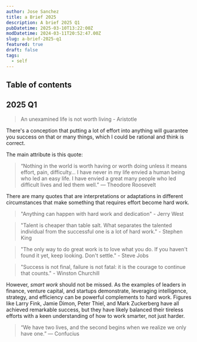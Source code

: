 ```yaml
---
author: Jose Sanchez
title: a Brief 2025
description: A brief 2025 Q1
pubDatetime: 2025-03-10T13:22:00Z
modDatetime: 2024-03-11T20:52:47.00Z
slug: a-brief-2025-q1
featured: true
draft: false
tags:
  - self
---
```


## Table of contents

## 2025 Q1
> An unexamined life is not worth living - Aristotle

There's a conception that putting a lot of effort into anything will guarantee you success on that or many things, which I could be rational and think is correct.

The main attribute is this quote:
> “Nothing in the world is worth having or worth doing unless it means effort, pain, difficulty… I have never in my life envied a human being who led an easy life. I have envied a great many people who led difficult lives and led them well.” ― Theodore Roosevelt 

There are many quotes that are interpretations or adaptations in different circumstances that make something that requires effort become hard work.
> "Anything can happen with hard work and dedication" - Jerry West

> "Talent is cheaper than table salt. What separates the talented individual from the successful one is a lot of hard work." - Stephen King

> "The only way to do great work is to love what you do. If you haven't found it yet, keep looking. Don't settle." - Steve Jobs

> "Success is not final, failure is not fatal: it is the courage to continue that counts." - Winston Churchill

However, _smart_ _work_ should not be missed. As the examples of leaders in finance, venture capital, and startups demonstrate, leveraging intelligence, strategy, and efficiency can be powerful complements to hard work. Figures like Larry Fink, Jamie Dimon, Peter Thiel, and Mark Zuckerberg have all achieved remarkable success, but they have likely balanced their tireless efforts with a keen understanding of how to work smarter, not just harder.

> “We have two lives, and the second begins when we realize we only have one.” ― Confucius  
